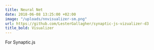 ```yaml
---
title: Neural Net
date: 2018-06-08 13:25:00 +02:00
image: "/uploads/nnvisualizer-sm.png"
url: https://github.com/LesterGallagher/synaptic-js-vizualizer-d3
title_bold: Visualizer
---
```


For Synaptic.js